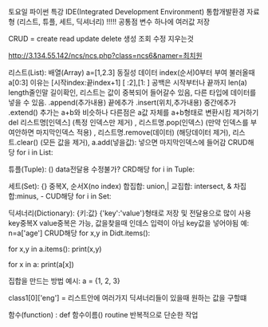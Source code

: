 토요일 파이썬 특강
IDE(Integrated Development Environment) 통합개발환경
자료형 (리스트, 튜플, 세트, 딕셔너리) !!!!! 공통점 변수 하나에 여러값 저장

CRUD = create read update delete  생성 조회 수정 지우는것 

http://3.134.55.142/ncs/ncs.php?class=ncs6&namer=최치원

리스트(List): 배열(Array) a=[1,2.3] 동질성 데이터 index(순서)0부터 부여 불러올때  a[0:3] 이유는 [시작index:끝index+1] [ :2],[1: ] 공백은 시작부터나 끝까지 len(a) length줄인말 길이확인, 리스트는 값이 중복되어 들어갈수 있음, 다른 타입에 데이터를 넣을 수 있음. .append(추가내용) 끝에추가 .insert(위치,추가내용) 중간에추가 .extend() 추가는 a+b와 비슷하나 다른점은 a값 자체를 a+b형태로 변환시킴 
제거하기 del 리스트명[인덱스] (특정 인덱스만 제거) , 리스트명.pop(인덱스)  (만약 인덱스를 부여안하면 마지막인덱스 적용) , 리스트명.remove(데이터) (해당데이터 제거), 리스트.clear() (모든 값을 제거), a.add(넣을값): 넣으면 마지막인덱스에 들어감 
CRUD해당
for i in List:

튜플(Tuple): () data전달용 수정불가? 
CRD해당
for i in Tuple:

세트(Set): {} 중복X, 순서X(no index) 
합집합: union,| 교집합: intersect, & 차집합:minus, -
CUD해당
for i in Set:

딕셔너리(Dictionary): {키:값}  {'key':'value'}형태로  저장 및 전달용으로 많이 사용
key중복X value중복은 가능,      값을찾을때 인데스 입력이 아님 key값을 넣어야됨 예: n=a['age']
CRUD해당
for x,y in Didt.items():

for x,y in a.items():
    print(x,y)

for x in a:
    print(a[x])


집합을 만드는 방법 예시: a = {1, 2, 3}


class1[0]['eng'] = 리스트안에 여러가지 딕셔너리들이 있을때 원하는 값을 구할떄 

함수(function) : def 함수이름()
routine 반복적으로 단순한 작업
